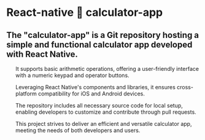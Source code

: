 <h1> React-native 📲 calculator-app </h1>

<h2>The "calculator-app" is a Git repository hosting a simple and functional calculator app developed with React Native.</h1>
 <ul>It supports basic arithmetic operations, offering a user-friendly interface with a numeric keypad and operator buttons. </ul>
 <ul>Leveraging React Native's components and libraries, it ensures cross-platform compatibility for iOS and Android devices. </ul>
<ul> The repository includes all necessary source code for local setup, enabling developers to customize and contribute through pull requests. </ul>
 <ul>This project strives to deliver an efficient and versatile calculator app, meeting the needs of both developers and users.</ul>
